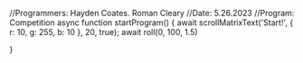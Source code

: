 //Programmers: Hayden Coates.  Roman Cleary 
//Date: 5.26.2023
//Program: Competition
async function startProgram() {
	await scrollMatrixText('Start!', { r: 10, g: 255, b: 10 }, 20, true);
	await roll(0, 100, 1.5)
	
	
}
